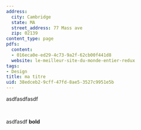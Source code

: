 ```yaml
---
address:
  city: Cambridge
  state: MA
  street_address: 77 Mass ave
  zip: 02139
content_type: page
pdfs:
  content:
  - 016eca0e-ed29-4c73-9a2f-62cb00f441d8
  website: le-meilleur-site-du-monde-entier-redux
tags:
- Design
title: ma titre
uid: 38edceb2-9cff-47fd-8ae5-3527c9951e5b
---
```

asdfasdfasdf

 

asdfasdf **bold**